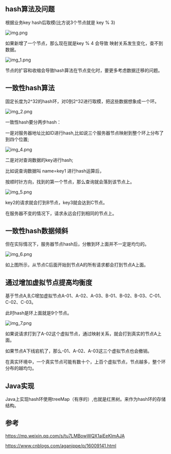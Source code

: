hash算法及问题
---

根据业务key hash后取模(比方说3个节点就是 key % 3) 

![img.png](../高频率问题未整理/img.png)


如果新增了一个节点，那么现在就是key % 4 会导致 映射关系发生变化，查不到数据。

![img_1.png](../高频率问题未整理/img_1.png)

节点的扩容和收缩会导致hash算法在节点变化时，要更多考虑数据迁移的问题。

一致性hash算法
---

固定长度为2^32的hash环，对0到2^32进行取模，把这些数据想象成一个环。

![img_2.png](../高频率问题未整理/img_2.png)

一致性hash要分两步hash：

一是对服务器地址比如ID进行hash,比如说三个服务器节点映射到整个环上分布了到四个位置;

![img_4.png](../高频率问题未整理/img_4.png)


二是对对查询数据的key进行hash;

比如说查询数据叫 name=key1 进行hash运算后，

按顺时针方向，找到的第一个节点，那么查询就会落到该节点上。

![img_5.png](../高频率问题未整理/img_5.png)

key2的请求就会打到B节点，key3就会达到C节点。

在服务器不变的情况下，请求永远会打到相同的节点上。

一致性hash数据倾斜
---
但在实际情况下，服务器节点hash后，分散到环上面并不一定是均匀的。

![img_6.png](../高频率问题未整理/img_6.png)

如上图所示，从节点C后面开始到节点A的所有请求都会打到节点A上面。


通过增加虚拟节点提高均衡度
---

基于节点A,B,C增加虚拟节点A-01、A-02、A-03、B-01、B-02、B-03、C-01、C-02、C-03。

此时hash是环上面就是9个节点。

![img_7.png](../高频率问题未整理/img_7.png)

如果说请求打到了A-02这个虚拟节点，通过映射关系，就会打到真实的节点A上面。

如果节点A下线宕机了，那么-01、A-02、A-03这三个虚拟节点也会撤销。

在真实环境中，一个真实节点可能有数十个，上百个虚拟节点，节点越多，整个环分布的越均匀。


Java实现
---

Java上实现hash环使用treeMap（有序的）,也就是红黑树。来作为hash环的存储结构。

参考
---
https://mp.weixin.qq.com/s/tu7LMBowWQX1aiEeKlmAJA

https://www.cnblogs.com/aganippe/p/16009141.html